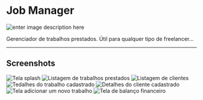 Job Manager
===================
![enter image description here](https://github.com/faelsantos/JobManager/blob/master/app/src/main/assets/jobManager_wallpaper.png?raw=true)

Gerenciador de trabalhos prestados. Útil para qualquer tipo de freelancer...

----------
Screenshots
-------------
![Tela splash](https://github.com/faelsantos/JobManager/blob/master/app/src/main/assets/screen_00.jpg?raw=true)
![Listagem de trabalhos prestados](https://github.com/faelsantos/JobManager/blob/master/app/src/main/assets/screen_01.jpg?raw=true)
![Listagem de clientes](https://github.com/faelsantos/JobManager/blob/master/app/src/main/assets/screen_02.jpg?raw=true)
![Tedalhes do trabalho cadastrado](https://github.com/faelsantos/JobManager/blob/master/app/src/main/assets/screen_03.jpg?raw=true)
![Detalhes do cliente cadastrado](https://github.com/faelsantos/JobManager/blob/master/app/src/main/assets/screen_05.jpg?raw=true)
![Tela adicionar um novo trabalho](https://github.com/faelsantos/JobManager/blob/master/app/src/main/assets/screen_04.jpg?raw=true)
![Tela de balanço financeiro](https://github.com/faelsantos/JobManager/blob/master/app/src/main/assets/screen_06.jpg?raw=true)
